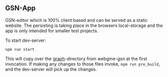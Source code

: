 ## GSN-App

GSN-editor which is 100% client based and can be served as a static website. The persisting is taking place in the
browsers local-storage and the app is only intended for smaller test projects.

To start dev-server:

```
npm run start
```

This will copy over the [graph](..webgme-gsn/src/visualizers/panels/GsnEditor/components/graph)-directory from webgme-gsn
at the first invocation. If making any changes to those files invoke, `npm run pre_build`, and the dev-server will pick up the changes.
